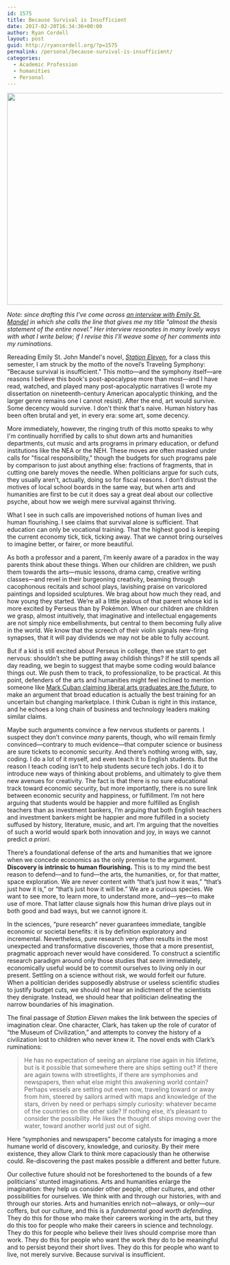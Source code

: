 ```yaml
---
id: 1575
title: Because Survival is Insufficient
date: 2017-02-20T16:34:36+00:00
author: Ryan Cordell
layout: post
guid: http://ryancordell.org/?p=1575
permalink: /personal/because-survival-is-insufficient/
categories:
  - Academic Profession
  - humanities
  - Personal
---
```

<a href="http://www.npr.org/2015/06/20/415782006/survival-is-insufficient-station-eleven-preserves-art-after-the-apocalypse"><img src="https://media.npr.org/assets/img/2015/06/19/stationeleven_wide-26f0fd28ad8a00f194b5ef94ebd2fde9a1b41f2e.jpg?s=1400" width="878" height="494" class="alignnone size-medium" /></a>

*Note: since drafting this I've come across [an interview with Emily St. Mandel](http://www.npr.org/2015/06/20/415782006/survival-is-insufficient-station-eleven-preserves-art-after-the-apocalypse) in which she calls the line that gives me my title "almost the thesis statement of the entire novel." Her interview resonates in many lovely ways with what I write below; if I revise this I'll weave some of her comments into my ruminations.*

Rereading Emily St. John Mandel's novel, [*Station Eleven*](http://amzn.to/2lAatoq), for a class this semester, I am struck by the motto of the novel’s Traveling Symphony: "Because survival is insufficient." This motto—and the symphony itself—are reasons I believe this book's post-apocalypse more than most—and I have read, watched, and played many post-apocalyptic narratives (I wrote my dissertation on nineteenth-century American apocalyptic thinking, and the larger genre remains one I cannot resist). After the end, art would survive. Some decency would survive. I don't think that's naive. Human history has been often brutal and yet, in every era: some art, some decency.

More immediately, however, the ringing truth of this motto speaks to why I'm continually horrified by calls to shut down arts and humanities departments, cut music and arts programs in primary education, or defund institutions like the NEA or the NEH. These moves are often masked under calls for "fiscal responsibility," though the budgets for such programs pale by comparison to just about anything else: fractions of fragments, that in cutting one barely moves the needle. When politicians argue for such cuts, they usually aren’t, actually, doing so for fiscal reasons. I don’t distrust the motives of local school boards in the same way, but when arts and humanities are first to be cut it does say a great deal about our collective psyche, about how we weigh mere survival against thriving.

What I see in such calls are impoverished notions of human lives and human flourishing. I see claims that survival alone is sufficient. That education can only be vocational training. That the highest good is keeping the current economy tick, tick, ticking away. That we cannot bring ourselves to imagine better, or fairer, or more beautiful.

As both a professor and a parent, I’m keenly aware of a paradox in the way parents think about these things. When our children are children, we push them towards the arts—music lessons, drama camp, creative writing classes—and revel in their burgeoning creativity, beaming through cacophonous recitals and school plays, lavishing praise on varicolored paintings and lopsided sculptures. We brag about how much they read, and how young they started. We’re all a little jealous of that parent whose kid is more excited by Perseus than by Pokémon. When our children are children we grasp, almost intuitively, that imaginative and intellectual engagements are not simply nice embellishments, but central to them becoming fully alive in the world. We know that the screech of their violin signals new-firing synapses, that it will pay dividends we may not be able to fully account.

But if a kid is still excited about Perseus in college, then we start to get nervous: shouldn’t she be putting away childish things? If he still spends all day reading, we begin to suggest that maybe some coding would balance things out. We push them to track, to professionalize, to be practical. At this point, defenders of the arts and humanities might feel inclined to mention someone like [Mark Cuban claiming liberal arts graduates are the future](http://www.businessinsider.com/mark-cuban-liberal-arts-is-the-future-2017-2), to make an argument that broad education is actually the best training for an uncertain but changing marketplace. I think Cuban is right in this instance, and he echoes a long chain of business and technology leaders making similar claims.

Maybe such arguments convince a few nervous students or parents. I suspect they don’t convince *many* parents, though, who will remain firmly convinced—contrary to much evidence—that computer science or business are sure tickets to economic security. And there’s nothing wrong with, say, coding. I do a lot of it myself, and even teach it to English students. But the reason I teach coding isn’t to help students secure tech jobs. I do it to introduce new ways of thinking about problems, and ultimately to give them new avenues for creativity. The fact is that there is no sure educational track toward economic security, but more importantly, there is no sure link between economic security and happiness, or fulfillment. I’m not here arguing that students would be happier and more fulfilled as English teachers than as investment bankers, I’m arguing that both English teachers and investment bankers might be happier and more fulfilled in a society suffused by history, literature, music, and art. I’m arguing that the novelties of such a world would spark both innovation and joy, in ways we cannot predict *a priori*.

There’s a foundational defense of the arts and humanities that we ignore when we concede economics as the only premise to the argument. **Discovery is intrinsic to human flourishing.** This is to my mind the best reason to defend—and to fund—the arts, the humanities, or, for that matter, space exploration. We are never content with “that’s just how it was,” “that’s just how it is,” or “that’s just how it will be.” We are a curious species. We want to see more, to learn more, to understand more, and—yes—to make use of more. That latter clause signals how this human drive plays out in both good and bad ways, but we cannot ignore it.

In the sciences, “pure research” never guarantees immediate, tangible economic or societal benefits: it is by definition exploratory and incremental. Nevertheless, pure research very often results in the most unexpected and transformative discoveries, those that a more presentist, pragmatic approach never would have considered. To construct a scientific research paradigm around only those studies that *seem* immediately, economically useful would be to commit ourselves to living only in our present. Settling on a science without risk, we would forfeit our future. When a politician derides supposedly abstruse or useless scientific studies to justify budget cuts, we should not hear an indictment of the scientists they denigrate. Instead, we should hear that politician delineating the narrow boundaries of his imagination.

The final passage of *Station Eleven* makes the link between the species of imagination clear. One character, Clark, has taken up the role of curator of “the Museum of Civilization,” and attempts to convey the history of a civilization lost to children who never knew it. The novel ends with Clark’s ruminations:

> He has no expectation of seeing an airplane rise again in his lifetime, but is it possible that somewhere there are ships setting out? If there are again towns with streetlights, if there are symphonies and newspapers, then what else might this awakening world contain? Perhaps vessels are setting out even now, traveling toward or away from him, steered by sailors armed with maps and knowledge of the stars, driven by need or perhaps simply curiosity: whatever became of the countries on the other side? If nothing else, it’s pleasant to consider the possibility. He likes the thought of ships moving over the water, toward another world just out of sight.

Here “symphonies and newspapers” become catalysts for imaging a more humane world of discovery, knowledge, and curiosity. By their mere existence, they allow Clark to think more capaciously than he otherwise could. Re-discovering the past makes possible a different and better future.

Our collective future should not be foreshortened to the bounds of a few politicians’ stunted imaginations. Arts and humanities enlarge the imagination: they help us consider other people, other cultures, and other possibilities for ourselves. We think with and through our histories, with and through our stories. Arts and humanities enrich not—always, or only—our coffers, but our culture, and this is a *fundamental good worth defending*. They do this for those who make their careers working in the arts, but they do this too for people who make their careers in science and technology. They do this for people who believe their lives should comprise more than work. They do this for people who want the work they do to be meaningful and to persist beyond their short lives. They do this for people who want to live, not merely survive. Because survival is insufficient.